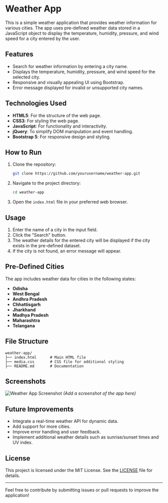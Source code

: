 # Weather App

This is a simple weather application that provides weather information for various cities. The app uses pre-defined weather data stored in a JavaScript object to display the temperature, humidity, pressure, and wind speed for a city entered by the user.

## Features

- Search for weather information by entering a city name.
- Displays the temperature, humidity, pressure, and wind speed for the selected city.
- Responsive and visually appealing UI using Bootstrap.
- Error message displayed for invalid or unsupported city names.

## Technologies Used

- **HTML5**: For the structure of the web page.
- **CSS3**: For styling the web page.
- **JavaScript**: For functionality and interactivity.
- **jQuery**: To simplify DOM manipulation and event handling.
- **Bootstrap 5**: For responsive design and styling.

## How to Run

1. Clone the repository:
   ```bash
   git clone https://github.com/yourusername/weather-app.git
   ```

2. Navigate to the project directory:
   ```bash
   cd weather-app
   ```

3. Open the `index.html` file in your preferred web browser.

## Usage

1. Enter the name of a city in the input field.
2. Click the "Search" button.
3. The weather details for the entered city will be displayed if the city exists in the pre-defined dataset.
4. If the city is not found, an error message will appear.

## Pre-Defined Cities

The app includes weather data for cities in the following states:

- **Odisha**
- **West Bengal**
- **Andhra Pradesh**
- **Chhattisgarh**
- **Jharkhand**
- **Madhya Pradesh**
- **Maharashtra**
- **Telangana**

## File Structure

```
weather-app/
├── index.html      # Main HTML file
├── media.css       # CSS file for additional styling
├── README.md       # Documentation
```

## Screenshots

![Weather App Screenshot](screenshot.png) *(Add a screenshot of the app here)*

## Future Improvements

- Integrate a real-time weather API for dynamic data.
- Add support for more cities.
- Improve error handling and user feedback.
- Implement additional weather details such as sunrise/sunset times and UV index.

## License

This project is licensed under the MIT License. See the [LICENSE](LICENSE) file for details.

---

Feel free to contribute by submitting issues or pull requests to improve the application!

